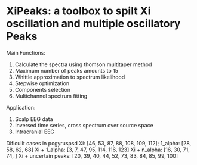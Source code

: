 # XiPeaks: a toolbox to spilt Xi oscillation and multiple oscillatory Peaks

Main Functions:
1) Calculate the spectra using thomson multitaper method
2) Maximum number of peaks amounts to 15
3) Whittle approximation to spectrum likelihood
4) Stepwise optimization
5) Components selection
6) Multichannel spectrum fitting

Application:
1) Scalp EEG data
2) Inversed time series, cross spectrum over source space
3) Intracranial EEG

Dificullt cases in pcgyruspsd
Xi: [46, 53, 87, 88, 108, 109, 112];
1_alpha: [28, 58, 62, 68]
Xi + 1_alpha: [3, 7, 47, 95, 114, 116, 123]
Xi + n_alpha: [16, 30, 71, 74, ]
Xi + uncertain peaks: [20, 39, 40, 44, 52, 73, 83, 84, 85, 99, 100]
